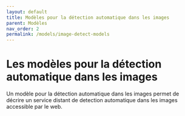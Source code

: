 ```yaml
---
layout: default
title: Modèles pour la détection automatique dans les images
parent: Modèles
nav_order: 2
permalink: /models/image-detect-models
---
```



# Les modèles pour la détection automatique dans les images

Un modèle pour la détection automatique dans les images permet de décrire un service distant de detection automatique dans les images accessible par le web.
